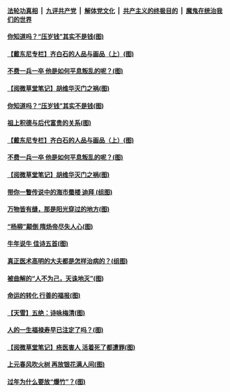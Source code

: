 

####  [法轮功真相](../../../../basic/blob/master/README.md?t=02211431) &nbsp;|&nbsp; [九评共产党](../../../../9ping.md/blob/master/README.md?t=02211431) &nbsp;|&nbsp; [解体党文化](../../../../jtdwh.md/blob/master/README.md?t=02211431)  &nbsp;|&nbsp; [共产主义的终极目的](../../../../gczydzjmd.md/blob/master/README.md?t=02211431) &nbsp;|&nbsp; [魔鬼在统治我们的世界](../../../../mgztzwmdsj.md/blob/master/README.md?t=02211431) 

#### [你知道吗？“压岁钱”其实不是钱(图)](../pages/p7/962899.md?t=02211431) 


#### [【戴东尼专栏】齐白石的人品与画品（上）(图)](../pages/p7/955733.md?t=02211431) 

#### [不费一兵一卒 他是如何平息叛乱的呢？(图)](../pages/p7/962893.md?t=02211431) 


#### [【阅微草堂笔记】胡维华灭门之祸(图)](../pages/p7/956889.md?t=02211431) 

#### [你知道吗？“压岁钱”其实不是钱(图)](../pages/p7/962899.md?t=02211431) 


#### [祖上积德与后代富贵的关系(图)](../pages/p7/963139.md?t=02211431) 

#### [【戴东尼专栏】齐白石的人品与画品（上）(图)](../pages/p7/955733.md?t=02211431) 

#### [不费一兵一卒 他是如何平息叛乱的呢？(图)](../pages/p7/962893.md?t=02211431) 


#### [【阅微草堂笔记】胡维华灭门之祸(图)](../pages/p7/956889.md?t=02211431) 

#### [带你一瞥传说中的海市蜃楼 迪拜 (组图)](../pages/p7/962494.md?t=02211431) 

#### [万物皆有缝，那是阳光穿过的地方(图)](../pages/p7/962851.md?t=02211431) 

#### [“杨柳”颠倒 隋炀帝尽失人心(图)](../pages/p7/962663.md?t=02211431) 

#### [牛年说牛 佳诗五首(图)](../pages/p7/962682.md?t=02211431) 

#### [真正医术高明的大夫都是怎样治病的？(组图)](../pages/p7/962567.md?t=02211431) 

#### [被曲解的“人不为己，天诛地灭”(图)](../pages/p7/962489.md?t=02211431) 

#### [命运的转化 行善的福报(图)](../pages/p7/962390.md?t=02211431) 

#### [【天雪】五绝：诗咏梅清(图)](../pages/p7/962776.md?t=02211431) 

#### [人的一生福禄寿早已注定了吗？(图)](../pages/p7/962484.md?t=02211431) 


#### [【阅微草堂笔记】疮医害人 活着死了都遭罪(图)](../pages/p7/956888.md?t=02211431) 

#### [上元春风吹火树 再放银花满人间(图)](../pages/p7/961320.md?t=02211431) 

#### [过年为什么要放“爆竹”？(图)](../pages/p7/962456.md?t=02211431) 

